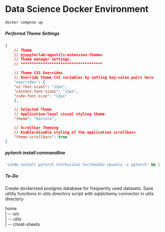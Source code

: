 # Data Science Docker Environment

```bash
docker compose up
```


##### Perferred Theme Settings

```json
{
	// Theme
	// @jupyterlab/apputils-extension:themes
	// Theme manager settings.
	// *************************************

	// Theme CSS Overrides
	// Override theme CSS variables by setting key-value pairs here
	"overrides": {
	"ui-font-size1": "12px",
	"content-font-size1": "12px",
	"code-font-size": "12px"
	},

	// Selected Theme
	// Application-level visual styling theme
	"theme": "Darcula",

	// Scrollbar Theming
	// Enable/disable styling of the application scrollbars
	"theme-scrollbars": true
}
```

##### pytorch install commandline

```bash
'conda install pytorch torchvision torchaudio cpuonly -c pytorch' && \
```
##### To-Do

Create dockerized postgres database for frequently used datasets. Save utility functions in utils directory script with sqlalchemy connector in utils directory

home
<br>
| -- src
<br>
| -- utils
<br>
| -- cheat-sheets